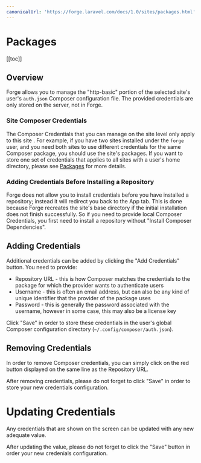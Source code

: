 ```yaml
---
canonicalUrl: 'https://forge.laravel.com/docs/1.0/sites/packages.html'
---
```

# Packages

[[toc]]

## Overview

Forge allows you to manage the "http-basic" portion of the selected site's user's `auth.json` Composer configuration file. The provided credentials are only stored on the server, not in Forge.

### Site Composer Credentials

The Composer Credentials that you can manage on the site level only apply to this site . For example, if you have two sites installed under the `forge` user, and you need both sites to use different credentials for the same Composer package, you should use the site's packages. If you want to store one set of credentials that applies to all sites with a user's home directory, please see [Packages](/1.0/servers/packages.html) for more details.

### Adding Credentials Before Installing a Repository

Forge does not allow you to install credentials before you have installed a repository; instead it will redirect you back to the App tab. This is done because Forge recreates the site's base directory if the initial installation does not finish successfully. So if you need to provide local Composer Credentials, you first need to install a repository without "Install Composer Dependencies".

## Adding Credentials

Additional credentials can be added by clicking the "Add Credentials" button. You need to provide:

- Repository URL - this is how Composer matches the credentials to the package for which the provider wants to authenticate users
- Username - this is often an email address, but can also be any kind of unique identifier that the provider of the package uses
- Password - this is generally the password associated with the username, however in some case, this may also be a license key

Click "Save" in order to store these credentials in the user's global Composer configuration directory (`~/.config/composer/auth.json`).

## Removing Credentials

In order to remove Composer credentials, you can simply click on the red button displayed on the same line as the Repository URL.

After removing credentials, please do not forget to click "Save" in order to store your new credentials configuration.

# Updating Credentials

Any credentials that are shown on the screen can be updated with any new adequate value.

After updating the value, please do not forget to click the "Save" button in order your new credenials configuration.
